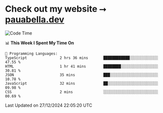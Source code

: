 # Check out my website ⭢ [pauabella.dev](https://pauabella.dev)

<!--START_SECTION:waka-->
![Code Time](http://img.shields.io/badge/Code%20Time-3%2C992%20hrs%2013%20mins-blue)

📊 **This Week I Spent My Time On** 

```text
💬 Programming Languages: 
TypeScript               2 hrs 36 mins       ████████████░░░░░░░░░░░░░   47.55 % 
HTML                     1 hr 41 mins        ████████░░░░░░░░░░░░░░░░░   30.81 % 
JSON                     35 mins             ███░░░░░░░░░░░░░░░░░░░░░░   10.78 % 
JavaScript               32 mins             ██░░░░░░░░░░░░░░░░░░░░░░░   09.98 % 
CSS                      2 mins              ░░░░░░░░░░░░░░░░░░░░░░░░░   00.69 % 
```


 Last Updated on 27/12/2024 22:05:20 UTC
<!--END_SECTION:waka-->
